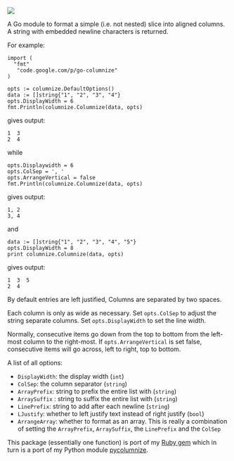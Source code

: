 [![](https://drone.io/rocky/go-columnize/status.png)](https://drone.io/rocky/go-columnize/latest)


A Go module to format a simple (i.e. not nested) slice into aligned columns. A string with embedded newline characters is returned.

For example:
```
import (
  "fmt"
   "code.google.com/p/go-columnize"
)

opts := columnize.DefaultOptions()
data := []string{"1", "2", "3", "4"}
opts.DisplayWidth = 6
fmt.Println(columnize.Columnize(data, opts)
```

gives output:
```
1  3
2  4
```

while

```
opts.Displaywidth = 6
opts.ColSep = ', '
opts.ArrangeVertical = false
fmt.Println(columnize.Columnize(data, opts)
```

gives output:
```
1, 2
3, 4
```

and

```
data := []string{"1", "2", "3", "4", "5"}
opts.DisplayWidth = 8
print columnize.Columnize(data, opts)
```

gives output:

```
1  3  5
2  4
```

By default entries are left justified, Columns are separated by two spaces.

Each column is only as wide as necessary. Set `opts.ColSep` to adjust the string separate columns. Set `opts.DisplayWidth` to set the line width.

Normally, consecutive items go down from the top to bottom from the left-most column to the right-most. If `opts.ArrangeVertical` is set false, consecutive items will go across, left to right, top to bottom.

A list of all options:

  * `DisplayWidth`:  the display width (`int`)
  * `ColSep`: the column separator (`string`)
  * `ArrayPrefix`: string to prefix the entire list with (`string`)
  * `ArraySuffix` : string to suffix the entire list with (`string`)
  * `LinePrefix`: string to add after each newline (`string`)
  * `LJustify`: whether to left justify text instead of right justify (`bool`)
  * `ArrangeArray`: whether to format as an array. This is really a combination of setting the `ArrayPrefix`, `ArraySuffix`, the `LinePrefix` and the `ColSep`


This package (essentially one function) is port of my [Ruby gem](https://rubygems.org/gems/columnize) which in turn is a port of my Python module [pycolumnize](http://code.google.com/p/pycolumnize).